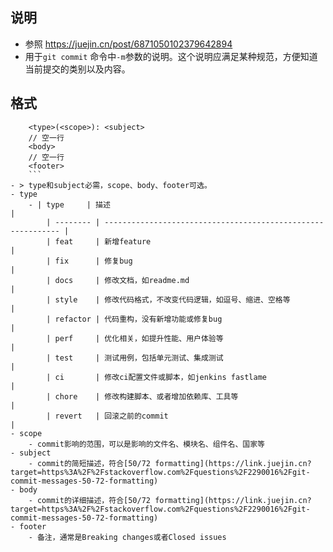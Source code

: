 ## 说明
- 参照 https://juejin.cn/post/6871050102379642894
- 用于`git commit` 命令中`-m`参数的说明。这个说明应满足某种规范，方便知道当前提交的类别以及内容。
## 格式
```
	<type>(<scope>): <subject>
	// 空一行
	<body>
	// 空一行
	<footer>
	```
- > type和subject必需，scope、body、footer可选。
- type
	- | type     | 描述                                                         |
		| -------- | ------------------------------------------------------------ |
		| feat     | 新增feature                                                  |
		| fix      | 修复bug                                                      |
		| docs     | 修改文档，如readme.md                                        |
		| style    | 修改代码格式，不改变代码逻辑，如逗号、缩进、空格等           |
		| refactor | 代码重构，没有新增功能或修复bug                              |
		| perf     | 优化相关，如提升性能、用户体验等                             |
		| test     | 测试用例，包括单元测试、集成测试                             |
		| ci       | 修改ci配置文件或脚本，如jenkins fastlame                     |
		| chore    | 修改构建脚本、或者增加依赖库、工具等                         |
		| revert   | 回滚之前的commit                                             |
- scope
	- commit影响的范围，可以是影响的文件名、模块名、组件名、国家等
- subject
	- commit的简短描述，符合[50/72 formatting](https://link.juejin.cn?target=https%3A%2F%2Fstackoverflow.com%2Fquestions%2F2290016%2Fgit-commit-messages-50-72-formatting)
- body
	- commit的详细描述，符合[50/72 formatting](https://link.juejin.cn?target=https%3A%2F%2Fstackoverflow.com%2Fquestions%2F2290016%2Fgit-commit-messages-50-72-formatting)
- footer
	- 备注，通常是Breaking changes或者Closed issues